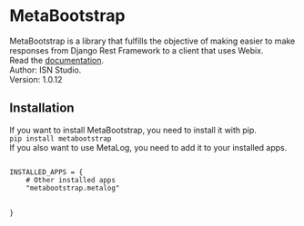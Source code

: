 # MetaBootstrap
MetaBootstrap is a library that fulfills the objective 
of making easier to make responses from Django Rest Framework
to a client that uses Webix.
<br>
Read the <a href="https://smooth-sidecar-75f.notion.site/Metabootstrap-21ca5d89ea4c476988914e6ac538cbf5">documentation</a>.
<br>
Author: ISN Studio.
<br>
Version: 1.0.12
<h2>Installation</h2>
If you want to install MetaBootstrap, you need to install it with pip.
<br><code>pip install metabootstrap</code>
<br>
If you also want to use MetaLog, you need to add it to your
installed apps.
<pre>
<code>
INSTALLED_APPS = {
    # Other installed apps
    "metabootstrap.metalog"

}
</code>
</pre>